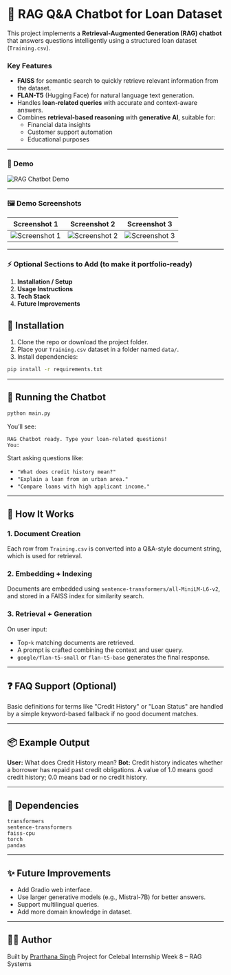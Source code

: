 # 🤖 RAG Q&A Chatbot for Loan Dataset

This project implements a **Retrieval-Augmented Generation (RAG) chatbot** that answers questions intelligently using a structured loan dataset (`Training.csv`). 

### Key Features
- **FAISS** for semantic search to quickly retrieve relevant information from the dataset.
- **FLAN-T5** (Hugging Face) for natural language text generation.
- Handles **loan-related queries** with accurate and context-aware answers.
- Combines **retrieval-based reasoning** with **generative AI**, suitable for:
  - Financial data insights
  - Customer support automation
  - Educational purposes

---

### 🎥 Demo
![RAG Chatbot Demo](https://github.com/user-attachments/assets/5a0a3e02-f3bb-48c3-b8cc-f8d1a999f02c)

---

### 🖼 Demo Screenshots

| Screenshot 1 | Screenshot 2 | Screenshot 3 |
|--------------|--------------|--------------|
| ![Screenshot 1](https://github.com/user-attachments/assets/cca541a9-3eb0-477b-8393-35db56401802) | ![Screenshot 2](https://github.com/user-attachments/assets/e5fb925a-2e9a-4f72-80e1-e94c90d943d5) | ![Screenshot 3](https://github.com/user-attachments/assets/9ebd95d0-409f-40fc-b88a-9e00a487043e) |

---

### ⚡ Optional Sections to Add (to make it portfolio-ready)
1. **Installation / Setup**  
2. **Usage Instructions**  
3. **Tech Stack**  
4. **Future Improvements**  


## 🔧 Installation

1. Clone the repo or download the project folder.
2. Place your `Training.csv` dataset in a folder named `data/`.
3. Install dependencies:
```bash
pip install -r requirements.txt
````

---

## 🚀 Running the Chatbot

```bash
python main.py
```

You’ll see:

```
RAG Chatbot ready. Type your loan-related questions!
You:
```

Start asking questions like:

* `"What does credit history mean?"`
* `"Explain a loan from an urban area."`
* `"Compare loans with high applicant income."`

---

## 🧠 How It Works

### 1. Document Creation

Each row from `Training.csv` is converted into a Q\&A-style document string, which is used for retrieval.

### 2. Embedding + Indexing

Documents are embedded using `sentence-transformers/all-MiniLM-L6-v2`, and stored in a FAISS index for similarity search.

### 3. Retrieval + Generation

On user input:

* Top-`k` matching documents are retrieved.
* A prompt is crafted combining the context and user query.
* `google/flan-t5-small` or `flan-t5-base` generates the final response.

---

## ❓ FAQ Support (Optional)

Basic definitions for terms like "Credit History" or "Loan Status" are handled by a simple keyword-based fallback if no good document matches.

---

## 📦 Example Output

**User:** What does Credit History mean?
**Bot:** Credit history indicates whether a borrower has repaid past credit obligations. A value of 1.0 means good credit history; 0.0 means bad or no credit history.

---

## 📌 Dependencies

```
transformers
sentence-transformers
faiss-cpu
torch
pandas
```

---

## ✨ Future Improvements

* Add Gradio web interface.
* Use larger generative models (e.g., Mistral-7B) for better answers.
* Support multilingual queries.
* Add more domain knowledge in dataset.

---

## 🧑‍💻 Author

Built by [Prarthana Singh](https://www.linkedin.com/in/prarthanasingh/)
Project for Celebal Internship Week 8 – RAG Systems
